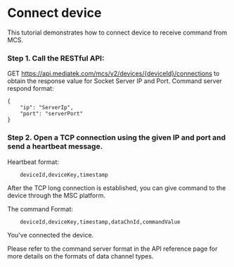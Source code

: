 # Connect device

This tutorial demonstrates how to connect device to receive command from MCS.


### Step 1. Call the RESTful API:

GET https://api.mediatek.com/mcs/v2/devices/{deviceId}/connections to obtain the response value for Socket Server IP and Port.
Command server respond format:

```
{
    "ip": "ServerIp",
    "port": "serverPort"
}

```
### Step 2. Open a TCP connection using the given IP and port and send a heartbeat message.


Heartbeat format:

```
    deviceId,deviceKey,timestamp

```
After the TCP long connection is established, you can give command to the device through the MSC platform.

The command Format:
```
    deviceId,deviceKey,timestamp,dataChnId,commandValue

```

You've connected the device.

Please refer to the command server format in the API reference page for more details on the formats of data channel types.
